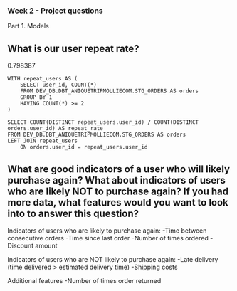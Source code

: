 ### Week 2 - Project questions

Part 1. Models
## What is our user repeat rate?
0.798387


```
WITH repeat_users AS (
    SELECT user_id, COUNT(*)
    FROM DEV_DB.DBT_ANIQUETRIPMOLLIECOM.STG_ORDERS AS orders
    GROUP BY 1
    HAVING COUNT(*) >= 2
)

SELECT COUNT(DISTINCT repeat_users.user_id) / COUNT(DISTINCT orders.user_id) AS repeat_rate
FROM DEV_DB.DBT_ANIQUETRIPMOLLIECOM.STG_ORDERS AS orders
LEFT JOIN repeat_users
    ON orders.user_id = repeat_users.user_id
```

## What are good indicators of a user who will likely purchase again? What about indicators of users who are likely NOT to purchase again? If you had more data, what features would you want to look into to answer this question?
Indicators of users who are likely to purchase again:
-Time between consecutive orders
-Time since last order
-Number of times ordered
-Discount amount

Indicators of users who are NOT likely to purchase again:
-Late delivery (time delivered > estimated delivery time)
-Shipping costs

Additional features
-Number of times order returned

